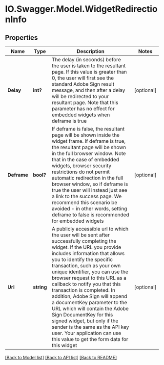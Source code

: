 # IO.Swagger.Model.WidgetRedirectionInfo
## Properties

Name | Type | Description | Notes
------------ | ------------- | ------------- | -------------
**Delay** | **int?** | The delay (in seconds) before the user is taken to the resultant page. If this value is greater than 0, the user will first see the standard Adobe Sign result message, and then after a delay will be redirected to your resultant page.   Note that this parameter has no effect for embedded widgets when deframe is true | [optional] 
**Deframe** | **bool?** | If deframe is false, the resultant page will be shown inside the widget frame. If deframe is true, the resultant page will be shown in the full browser window.   Note that in the case of embedded widgets, browser security restrictions do not permit automatic redirection in the full browser window, so if deframe is true the user will instead just see a link to the success page. We recommend this scenario be avoided - in other words, setting deframe to false is recommended for embedded widgets | [optional] 
**Url** | **string** | A publicly accessible url to which the user will be sent after successfully completing the widget.  If the URL you provide includes information that allows you to identify the specific transaction, such as your own unique identifier, you can use the browser request to this URL as a callback to notify you that this transaction is completed.  In addition, Adobe Sign will append a documentKey parameter to the URL which will contain the Adobe Sign DocumentKey for this signed widget, but only if the sender is the same as the API key user. Your application can use this value to get the form data for this widget | [optional] 

[[Back to Model list]](../README.md#documentation-for-models) [[Back to API list]](../README.md#documentation-for-api-endpoints) [[Back to README]](../README.md)

